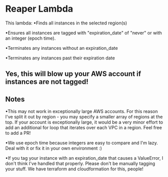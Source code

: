 # Reaper Lambda

This lambda:
•Finds all instances in the selected region(s)

•Ensures all instances are tagged with "expiration_date" of "never" or
with an integer (epoch time).

•Terminates any instances without an expiration_date

•Terminates any instances past their expiration date

## Yes, this will blow up your AWS account if instances are not tagged!

## Notes
•This may not work in exceptionally large AWS accounts. For this reason
I've split it out by region - you may specify a smaller array of regions
at the top. If your account is exceptionally large, it would be a very
minor effort to add an additional for loop that iterates over each VPC
in a region. Feel free to add a PR!

•We use epoch time because integers are easy to compare and I'm lazy.
Deal with it or fix it in your own environment :)

•If you tag your instance with an expiration_date that causes a
ValueError, I don't think I've handled that properly. Please don't be
manually tagging your stuff. We have terraform and cloudformation for
this, people!
